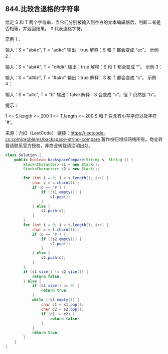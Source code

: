 ## 844.比较含退格的字符串

给定 S 和 T 两个字符串，当它们分别被输入到空白的文本编辑器后，判断二者是否相等，并返回结果。 # 代表退格字符。

 

示例 1：

输入：S = "ab#c", T = "ad#c"
输出：true
解释：S 和 T 都会变成 “ac”。
示例 2：

输入：S = "ab##", T = "c#d#"
输出：true
解释：S 和 T 都会变成 “”。
示例 3：

输入：S = "a##c", T = "#a#c"
输出：true
解释：S 和 T 都会变成 “c”。
示例 4：

输入：S = "a#c", T = "b"
输出：false
解释：S 会变成 “c”，但 T 仍然是 “b”。


提示：

1 <= S.length <= 200
1 <= T.length <= 200
S 和 T 只含有小写字母以及字符 '#'。

来源：力扣（LeetCode）
链接：https://leetcode-cn.com/problems/backspace-string-compare
著作权归领扣网络所有。商业转载请联系官方授权，非商业转载请注明出处。

```java
class Solution {
    public boolean backspaceCompare(String s, String t) {
        Stack<Character> s1 = new Stack();
        Stack<Character> s2 = new Stack();

        for (int i = 0; i < s.length(); i++) {
            char c = s.charAt(i);
            if (c == '#') {
                if (!s1.empty()) {
                    s1.pop();
                }
            } else {
                s1.push(c);
            }
        }
        for (int i = 0; i < t.length(); i++) {
            char c = t.charAt(i);
            if (c == '#') {
                if (!s2.empty()) {
                    s2.pop();
                }
            } else {
                s2.push(c);
            }
        }
        if (s1.size() != s2.size()) {
            return false;
        } else {
            if (s1.size() == 0) {
                return true;
            }
            while (!s1.empty()) {
                char c1 = s1.pop();
                char c2 = s2.pop();
                if (c1 != c2) {
                    return false;
                }
            }
            return true;
        }
    }
}
```

